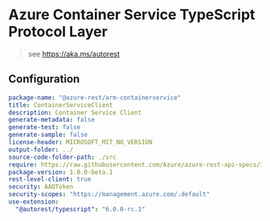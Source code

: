# Azure Container Service TypeScript Protocol Layer

> see https://aka.ms/autorest

## Configuration

```yaml
package-name: "@azure-rest/arm-containerservice"
title: ContainerServiceClient
description: Container Service Client
generate-metadata: false
generate-test: false
generate-sample: false
license-header: MICROSOFT_MIT_NO_VERSION
output-folder: ../
source-code-folder-path: ./src
require: https://raw.githubusercontent.com/Azure/azure-rest-api-specs/37cd8dfac3c570a24bb645b31c012d12efb760df/specification/containerservice/resource-manager/readme.md
package-version: 1.0.0-beta.1
rest-level-client: true
security: AADToken
security-scopes: "https://management.azure.com/.default"
use-extension:
  "@autorest/typescript": "6.0.0-rc.1"
```
